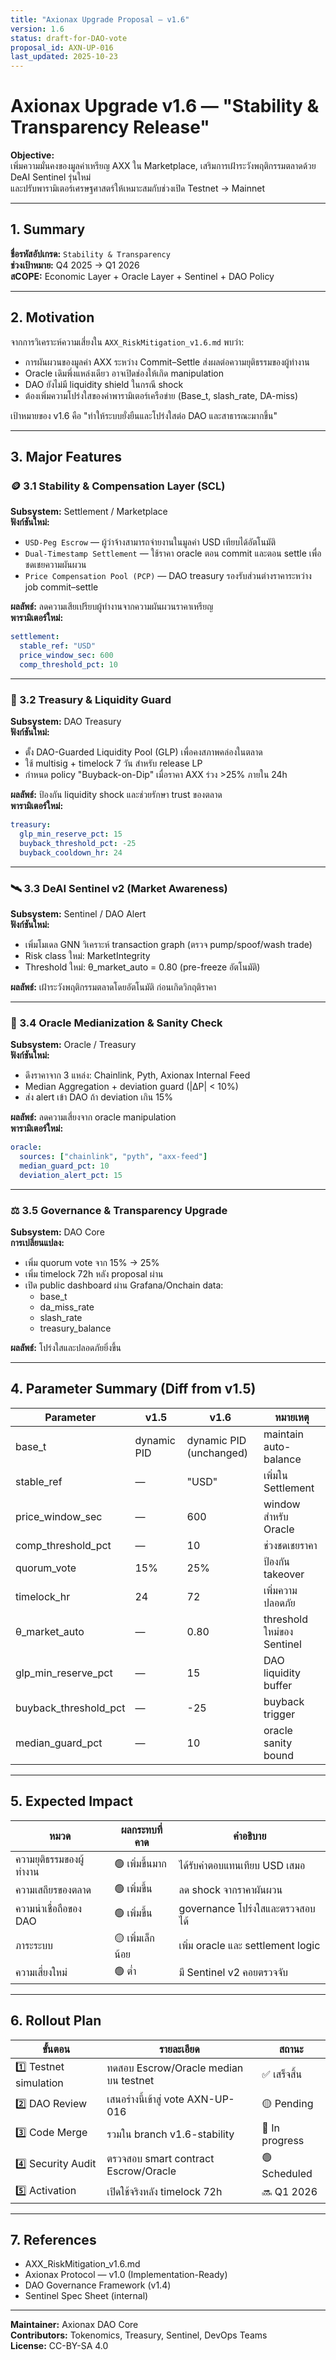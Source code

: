 ```yaml
---
title: "Axionax Upgrade Proposal — v1.6"
version: 1.6
status: draft-for-DAO-vote
proposal_id: AXN-UP-016
last_updated: 2025-10-23
---
```


# Axionax Upgrade v1.6 — "Stability & Transparency Release"

**Objective:**  
เพิ่มความมั่นคงของมูลค่าเหรียญ AXX ใน Marketplace, เสริมการเฝ้าระวังพฤติกรรมตลาดด้วย DeAI Sentinel รุ่นใหม่  
และปรับพารามิเตอร์เศรษฐศาสตร์ให้เหมาะสมกับช่วงเปิด Testnet → Mainnet

---

## 1. Summary

**ชื่อรหัสอัปเกรด:** `Stability & Transparency`  
**ช่วงเป้าหมาย:** Q4 2025 → Q1 2026  
**สCOPE:** Economic Layer + Oracle Layer + Sentinel + DAO Policy

---

## 2. Motivation

จากการวิเคราะห์ความเสี่ยงใน `AXX_RiskMitigation_v1.6.md` พบว่า:
- การผันผวนของมูลค่า AXX ระหว่าง Commit–Settle ส่งผลต่อความยุติธรรมของผู้ทำงาน  
- Oracle เดิมพึ่งแหล่งเดียว อาจเปิดช่องให้เกิด manipulation  
- DAO ยังไม่มี liquidity shield ในกรณี shock  
- ต้องเพิ่มความโปร่งใสของค่าพารามิเตอร์เครือข่าย (Base_t, slash_rate, DA-miss)

เป้าหมายของ v1.6 คือ "ทำให้ระบบยั่งยืนและโปร่งใสต่อ DAO และสาธารณะมากขึ้น"

---

## 3. Major Features

### 🪙 3.1 Stability & Compensation Layer (SCL)
**Subsystem:** Settlement / Marketplace  
**ฟังก์ชันใหม่:**
- `USD-Peg Escrow` — ผู้ว่าจ้างสามารถจ่ายงานในมูลค่า USD เทียบได้อัตโนมัติ  
- `Dual-Timestamp Settlement` — ใช้ราคา oracle ตอน commit และตอน settle เพื่อชดเชยความผันผวน  
- `Price Compensation Pool (PCP)` — DAO treasury รองรับส่วนต่างราคาระหว่าง job commit–settle

**ผลลัพธ์:** ลดความเสียเปรียบผู้ทำงานจากความผันผวนราคาเหรียญ  
**พารามิเตอร์ใหม่:**  
```yaml
settlement:
  stable_ref: "USD"
  price_window_sec: 600
  comp_threshold_pct: 10
```

---

### 🧮 3.2 Treasury & Liquidity Guard

**Subsystem:** DAO Treasury  
**ฟังก์ชันใหม่:**
- ตั้ง DAO-Guarded Liquidity Pool (GLP) เพื่อคงสภาพคล่องในตลาด
- ใช้ multisig + timelock 7 วัน สำหรับ release LP
- กำหนด policy "Buyback-on-Dip" เมื่อราคา AXX ร่วง >25% ภายใน 24h

**ผลลัพธ์:** ป้องกัน liquidity shock และช่วยรักษา trust ของตลาด  
**พารามิเตอร์ใหม่:**
```yaml
treasury:
  glp_min_reserve_pct: 15
  buyback_threshold_pct: -25
  buyback_cooldown_hr: 24
```

---

### 🛰️ 3.3 DeAI Sentinel v2 (Market Awareness)

**Subsystem:** Sentinel / DAO Alert  
**ฟังก์ชันใหม่:**
- เพิ่มโมเดล GNN วิเคราะห์ transaction graph (ตรวจ pump/spoof/wash trade)
- Risk class ใหม่: MarketIntegrity
- Threshold ใหม่: θ_market_auto = 0.80 (pre-freeze อัตโนมัติ)

**ผลลัพธ์:** เฝ้าระวังพฤติกรรมตลาดโดยอัตโนมัติ ก่อนเกิดวิกฤติราคา

---

### 🔐 3.4 Oracle Medianization & Sanity Check

**Subsystem:** Oracle / Treasury  
**ฟังก์ชันใหม่:**
- ดึงราคาจาก 3 แหล่ง: Chainlink, Pyth, Axionax Internal Feed
- Median Aggregation + deviation guard (|ΔP| < 10%)
- ส่ง alert เข้า DAO ถ้า deviation เกิน 15%

**ผลลัพธ์:** ลดความเสี่ยงจาก oracle manipulation  
**พารามิเตอร์ใหม่:**
```yaml
oracle:
  sources: ["chainlink", "pyth", "axx-feed"]
  median_guard_pct: 10
  deviation_alert_pct: 15
```

---

### ⚖️ 3.5 Governance & Transparency Upgrade

**Subsystem:** DAO Core  
**การเปลี่ยนแปลง:**
- เพิ่ม quorum vote จาก 15% → 25%
- เพิ่ม timelock 72h หลัง proposal ผ่าน
- เปิด public dashboard ผ่าน Grafana/Onchain data:
  - base_t
  - da_miss_rate
  - slash_rate
  - treasury_balance

**ผลลัพธ์:** โปร่งใสและปลอดภัยยิ่งขึ้น

---

## 4. Parameter Summary (Diff from v1.5)

| Parameter | v1.5 | v1.6 | หมายเหตุ |
|-----------|------|------|----------|
| base_t | dynamic PID | dynamic PID (unchanged) | maintain auto-balance |
| stable_ref | — | "USD" | เพิ่มใน Settlement |
| price_window_sec | — | 600 | window สำหรับ Oracle |
| comp_threshold_pct | — | 10 | ช่วงชดเชยราคา |
| quorum_vote | 15% | 25% | ป้องกัน takeover |
| timelock_hr | 24 | 72 | เพิ่มความปลอดภัย |
| θ_market_auto | — | 0.80 | threshold ใหม่ของ Sentinel |
| glp_min_reserve_pct | — | 15 | DAO liquidity buffer |
| buyback_threshold_pct | — | -25 | buyback trigger |
| median_guard_pct | — | 10 | oracle sanity bound |

---

## 5. Expected Impact

| หมวด | ผลกระทบที่คาด | คำอธิบาย |
|-------|---------------|-----------|
| ความยุติธรรมของผู้ทำงาน | 🟢 เพิ่มขึ้นมาก | ได้รับค่าตอบแทนเทียบ USD เสมอ |
| ความเสถียรของตลาด | 🟢 เพิ่มขึ้น | ลด shock จากราคาผันผวน |
| ความน่าเชื่อถือของ DAO | 🟢 เพิ่มขึ้น | governance โปร่งใสและตรวจสอบได้ |
| ภาระระบบ | 🟡 เพิ่มเล็กน้อย | เพิ่ม oracle และ settlement logic |
| ความเสี่ยงใหม่ | 🟢 ต่ำ | มี Sentinel v2 คอยตรวจจับ |

---

## 6. Rollout Plan

| ขั้นตอน | รายละเอียด | สถานะ |
|---------|-----------|--------|
| 1️⃣ Testnet simulation | ทดสอบ Escrow/Oracle median บน testnet | ✅ เสร็จสิ้น |
| 2️⃣ DAO Review | เสนอร่างนี้เข้าสู่ vote AXN-UP-016 | 🟡 Pending |
| 3️⃣ Code Merge | รวมใน branch v1.6-stability | 🔵 In progress |
| 4️⃣ Security Audit | ตรวจสอบ smart contract Escrow/Oracle | 🟢 Scheduled |
| 5️⃣ Activation | เปิดใช้จริงหลัง timelock 72h | 🔜 Q1 2026 |

---

## 7. References
- AXX_RiskMitigation_v1.6.md
- Axionax Protocol — v1.0 (Implementation-Ready)
- DAO Governance Framework (v1.4)
- Sentinel Spec Sheet (internal)

---

**Maintainer:** Axionax DAO Core  
**Contributors:** Tokenomics, Treasury, Sentinel, DevOps Teams  
**License:** CC-BY-SA 4.0
